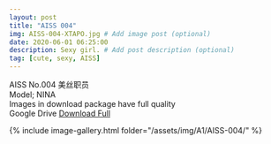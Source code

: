 ```yaml
---
layout: post
title: "AISS 004"
img: AISS-004-XTAPO.jpg # Add image post (optional)
date: 2020-06-01 06:25:00
description: Sexy girl. # Add post description (optional)
tag: [cute, sexy, AISS]
---
```

AISS No.004 美丝职员  
Model; NINA    
Images in download package have full quality                    
Google Drive [Download Full](http://gestyy.com/e06VaK)

{% include image-gallery.html folder="/assets/img/A1/AISS-004/" %}
